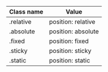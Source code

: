 | Class name | Value              |
| ---------- | ------------------ |
| .relative  | position: relative |
| .absolute  | position: absolute |
| .fixed     | position: fixed    |
| .sticky    | position: sticky   |
| .static    | position: static   |

